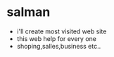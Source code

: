 salman
 ===================

 * i'll create most visited web site 
 * this web help for every one 
 * shoping,salles,business etc.. 

